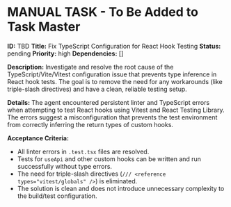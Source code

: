 # MANUAL TASK - To Be Added to Task Master

**ID:** TBD
**Title:** Fix TypeScript Configuration for React Hook Testing
**Status:** pending
**Priority:** high
**Dependencies:** []

**Description:**
Investigate and resolve the root cause of the TypeScript/Vite/Vitest configuration issue that prevents type inference in React hook tests. The goal is to remove the need for any workarounds (like triple-slash directives) and have a clean, reliable testing setup.

**Details:**
The agent encountered persistent linter and TypeScript errors when attempting to test React hooks using Vitest and React Testing Library. The errors suggest a misconfiguration that prevents the test environment from correctly inferring the return types of custom hooks.

**Acceptance Criteria:**
- All linter errors in `.test.tsx` files are resolved.
- Tests for `useApi` and other custom hooks can be written and run successfully without type errors.
- The need for triple-slash directives (`/// <reference types="vitest/globals" />`) is eliminated.
- The solution is clean and does not introduce unnecessary complexity to the build/test configuration. 